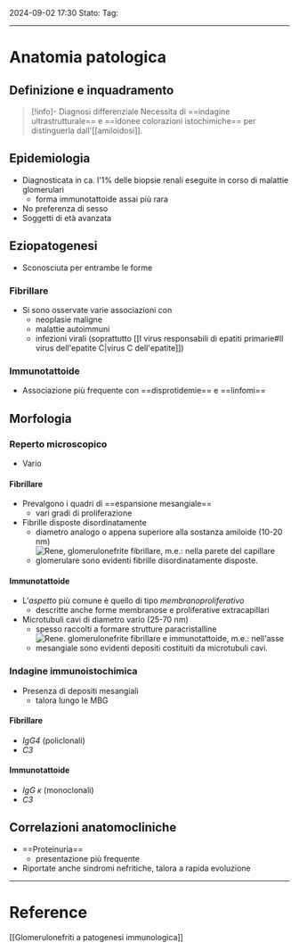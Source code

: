2024-09-02 17:30
Stato:
Tag: 

---
# Anatomia patologica
## Definizione e inquadramento
>[!info]- Diagnosi differenziale
>Necessita di ==indagine ultrastrutturale== e ==idonee colorazioni istochimiche== per distinguerla dall'[[amiloidosi]].
## Epidemiologia
- Diagnosticata in ca. l'1% delle biopsie renali eseguite in corso di malattie glomerulari
	- forma immunotattoide assai più rara
- No preferenza di sesso
- Soggetti di età avanzata
## Eziopatogenesi
- Sconosciuta per entrambe le forme
### Fibrillare
- Si sono osservate varie associazioni con
	- neoplasie maligne
	- malattie autoimmuni
	- infezioni virali (soprattutto [[I virus responsabili di epatiti primarie#Il virus dell'epatite C|virus C dell'epatite]])
### Immunotattoide
- Associazione più frequente con ==disprotidemie== e ==linfomi==
## Morfologia
### Reperto microscopico
- Vario
#### Fibrillare
- Prevalgono i quadri di ==espansione mesangiale==
	- vari gradi di proliferazione
- Fibrille disposte disordinatamente
	- diametro analogo o appena superiore alla sostanza amiloide (10-20 nm)
	- ![Rene, glomerulonefrite fibrillare, m.e.: nella parete del capillare glomerulare sono evidenti fibrille disordinatamente disposte.](https://i.imgur.com/Ac683cW.png)
#### Immunotattoide
- L’*aspetto* più comune è quello di tipo *membranoproliferativo*
	- descritte anche forme membranose e proliferative extracapillari
- Microtubuli cavi di diametro vario (25-70 nm)
	- spesso raccolti a formare strutture paracristalline
	- ![Rene. glomerulonefrite fibrillare e immunotattoide, m.e.: nell'asse mesangiale sono evidenti depositi costituiti da microtubuli cavi.](https://i.imgur.com/PMV6bSg.png)
### Indagine immunoistochimica
- Presenza di depositi mesangiali
	- talora lungo le MBG
#### Fibrillare
- *IgG4* (policlonali)
- *C3*
#### Immunotattoide
- *IgG $\kappa$* (monoclonali)
- *C3* 
## Correlazioni anatomocliniche
- ==Proteinuria==
	- presentazione più frequente
- Riportate anche sindromi nefritiche, talora a rapida evoluzione







---
# Reference
[[Glomerulonefriti a patogenesi immunologica]]